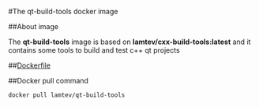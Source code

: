 #The qt-build-tools docker image

##About image

The __qt-build-tools__ image is based on __lamtev/cxx-build-tools:latest__ and it contains some tools
to build and test c++ qt projects

##[Dockerfile](https://github.com/lamtev/build-tools-dockers/blob/master/qt-build-tools/Dockerfile)

##Docker pull command

`docker pull lamtev/qt-build-tools`